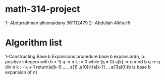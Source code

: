 # math-314-project

1- Abdurrahman alhomaidany  361112479
2- Abdullah Alkhulifi









# Algorithm list

1-Constructing Base b Expansions
procedure base b expansion(n, b: positive integers with b > 1)
q := n
k := 0
while (q ≠ 0)
a[k] := q mod b
q := q div b
k := k + 1
return(a[k-1] ,..., a[1] ,a[0]){(a[k-1] ... a[1]a[0])b is base b expansion of n}

